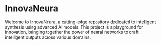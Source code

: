 # InnovaNeura
Welcome to InnovaNeura, a cutting-edge repository dedicated to intelligent synthesis using advanced AI models. This project is a playground for innovation, bringing together the power of neural networks to craft intelligent outputs across various domains.
